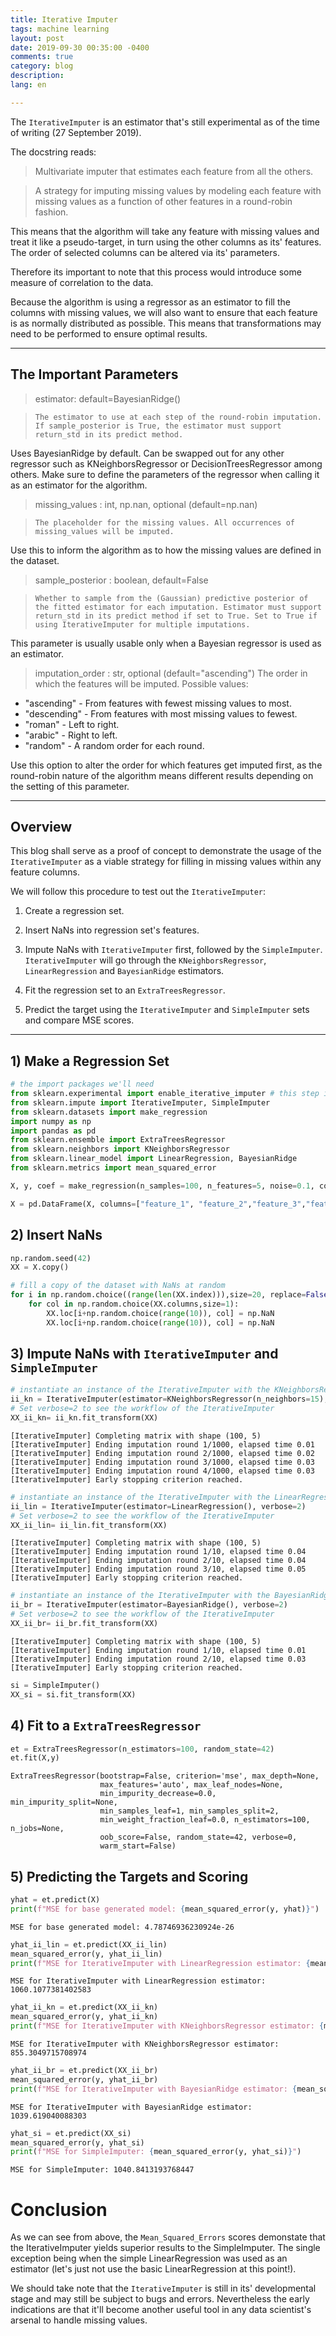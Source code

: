 ```yaml
---
title: Iterative Imputer
tags: machine learning
layout: post
date: 2019-09-30 00:35:00 -0400
comments: true
category: blog
description:
lang: en

---
```


The `IterativeImputer` is an estimator that's still experimental as of the time of writing (27 September 2019).

The docstring reads:

> Multivariate imputer that estimates each feature from all the others.

> A strategy for imputing missing values by modeling each feature with missing values as a function of other features in a round-robin fashion.

This means that the algorithm will take any feature with missing values and treat it like a pseudo-target, in turn using the other columns as its' features. The order of selected columns can be altered via its' parameters.

Therefore its important to note that this process would introduce some measure of correlation to the data.

Because the algorithm is using a regressor as an estimator to fill the columns with missing values, we will also want to ensure that each feature is as normally distributed as possible. This means that transformations may need to be performed to ensure optimal results.

----
## The Important Parameters

> estimator: default=BayesianRidge()

> `The estimator to use at each step of the round-robin imputation. If sample_posterior is True, the estimator must support return_std in its predict method.`

Uses BayesianRidge by default. Can be swapped out for any other regressor such as KNeighborsRegressor or DecisionTreesRegressor among others.
Make sure to define the parameters of the regressor when calling it as an estimator for the algorithm.

> missing_values : int, np.nan, optional (default=np.nan)

> `The placeholder for the missing values. All occurrences of missing_values will be imputed.`

Use this to inform the algorithm as to how the missing values are defined in the dataset.

> sample_posterior : boolean, default=False

> `Whether to sample from the (Gaussian) predictive posterior of the fitted estimator for each imputation. Estimator must support return_std in its predict method if set to True. Set to True if using IterativeImputer for multiple imputations.`

This parameter is usually usable only when a Bayesian regressor is used as an estimator.

> imputation_order : str, optional (default="ascending")
> The order in which the features will be imputed. Possible values:
- "ascending" - From features with fewest missing values to most.
- "descending" - From features with most missing values to fewest.
- "roman" - Left to right.
- "arabic" - Right to left.
- "random" - A random order for each round.

Use this option to alter the order for which features get imputed first, as the round-robin nature of the algorithm means different results depending on the setting of this parameter.

---
## Overview

This blog shall serve as a proof of concept to demonstrate the usage of the `IterativeImputer` as a viable strategy for filling in missing values within any feature columns.

We will follow this procedure to test out the `IterativeImputer`:

1) Create a regression set.

2) Insert NaNs into regression set's features.

3) Impute NaNs with `IterativeImputer` first, followed by the `SimpleImputer`. `IterativeImputer` will go through the `KNeighborsRegressor`, `LinearRegression` and `BayesianRidge` estimators.

4) Fit the regression set to an `ExtraTreesRegressor`.

5) Predict the target using the `IterativeImputer` and `SimpleImputer` sets and compare MSE scores.

---
## 1) Make a Regression Set


```python
# the import packages we'll need
from sklearn.experimental import enable_iterative_imputer # this step is necessary because the IterativeImputer is still experimental
from sklearn.impute import IterativeImputer, SimpleImputer
from sklearn.datasets import make_regression
import numpy as np
import pandas as pd
from sklearn.ensemble import ExtraTreesRegressor
from sklearn.neighbors import KNeighborsRegressor
from sklearn.linear_model import LinearRegression, BayesianRidge
from sklearn.metrics import mean_squared_error
```


```python
X, y, coef = make_regression(n_samples=100, n_features=5, noise=0.1, coef=True, random_state=42)
```


```python
X = pd.DataFrame(X, columns=["feature_1", "feature_2","feature_3","feature_4","feature_5"])
```

## 2) Insert NaNs


```python
np.random.seed(42)
XX = X.copy()

# fill a copy of the dataset with NaNs at random
for i in np.random.choice((range(len(XX.index))),size=20, replace=False):
    for col in np.random.choice(XX.columns,size=1):
        XX.loc[i+np.random.choice(range(10)), col] = np.NaN
        XX.loc[i+np.random.choice(range(10)), col] = np.NaN
```

## 3) Impute NaNs with `IterativeImputer` and `SimpleImputer`


```python
# instantiate an instance of the IterativeImputer with the KNeighborsRegressor as an estimator
ii_kn = IterativeImputer(estimator=KNeighborsRegressor(n_neighbors=15), verbose=2, max_iter=1000)
# Set verbose=2 to see the workflow of the IterativeImputer
XX_ii_kn= ii_kn.fit_transform(XX)
```

    [IterativeImputer] Completing matrix with shape (100, 5)
    [IterativeImputer] Ending imputation round 1/1000, elapsed time 0.01
    [IterativeImputer] Ending imputation round 2/1000, elapsed time 0.02
    [IterativeImputer] Ending imputation round 3/1000, elapsed time 0.03
    [IterativeImputer] Ending imputation round 4/1000, elapsed time 0.03
    [IterativeImputer] Early stopping criterion reached.



```python
# instantiate an instance of the IterativeImputer with the LinearRegression as an estimator
ii_lin = IterativeImputer(estimator=LinearRegression(), verbose=2)
# Set verbose=2 to see the workflow of the IterativeImputer
XX_ii_lin= ii_lin.fit_transform(XX)
```

    [IterativeImputer] Completing matrix with shape (100, 5)
    [IterativeImputer] Ending imputation round 1/10, elapsed time 0.04
    [IterativeImputer] Ending imputation round 2/10, elapsed time 0.04
    [IterativeImputer] Ending imputation round 3/10, elapsed time 0.05
    [IterativeImputer] Early stopping criterion reached.



```python
# instantiate an instance of the IterativeImputer with the BayesianRidge as an estimator
ii_br = IterativeImputer(estimator=BayesianRidge(), verbose=2)
# Set verbose=2 to see the workflow of the IterativeImputer
XX_ii_br= ii_br.fit_transform(XX)
```

    [IterativeImputer] Completing matrix with shape (100, 5)
    [IterativeImputer] Ending imputation round 1/10, elapsed time 0.01
    [IterativeImputer] Ending imputation round 2/10, elapsed time 0.03
    [IterativeImputer] Early stopping criterion reached.



```python
si = SimpleImputer()
XX_si = si.fit_transform(XX)
```

## 4) Fit to a `ExtraTreesRegressor`


```python
et = ExtraTreesRegressor(n_estimators=100, random_state=42)
et.fit(X,y)
```




    ExtraTreesRegressor(bootstrap=False, criterion='mse', max_depth=None,
                        max_features='auto', max_leaf_nodes=None,
                        min_impurity_decrease=0.0, min_impurity_split=None,
                        min_samples_leaf=1, min_samples_split=2,
                        min_weight_fraction_leaf=0.0, n_estimators=100, n_jobs=None,
                        oob_score=False, random_state=42, verbose=0,
                        warm_start=False)



## 5) Predicting the Targets and Scoring


```python
yhat = et.predict(X)
print(f"MSE for base generated model: {mean_squared_error(y, yhat)}")
```

    MSE for base generated model: 4.78746936230924e-26



```python
yhat_ii_lin = et.predict(XX_ii_lin)
mean_squared_error(y, yhat_ii_lin)
print(f"MSE for IterativeImputer with LinearRegression estimator: {mean_squared_error(y, yhat_ii_lin)}")
```

    MSE for IterativeImputer with LinearRegression estimator: 1060.1077381402583



```python
yhat_ii_kn = et.predict(XX_ii_kn)
mean_squared_error(y, yhat_ii_kn)
print(f"MSE for IterativeImputer with KNeighborsRegressor estimator: {mean_squared_error(y, yhat_ii_kn)}")
```

    MSE for IterativeImputer with KNeighborsRegressor estimator: 855.3049715708974



```python
yhat_ii_br = et.predict(XX_ii_br)
mean_squared_error(y, yhat_ii_br)
print(f"MSE for IterativeImputer with BayesianRidge estimator: {mean_squared_error(y, yhat_ii_br)}")
```

    MSE for IterativeImputer with BayesianRidge estimator: 1039.619040088303



```python
yhat_si = et.predict(XX_si)
mean_squared_error(y, yhat_si)
print(f"MSE for SimpleImputer: {mean_squared_error(y, yhat_si)}")
```

    MSE for SimpleImputer: 1040.8413193768447


# Conclusion

As we can see from above, the `Mean_Squared_Errors` scores demonstate that the IterativeImputer yields superior results to the SimpleImputer. The single exception being when the simple LinearRegression was used as an estimator (let's just not use the basic LinearRegression at this point!).

We should take note that the `IterativeImputer` is still in its' developmental stage and may still be subject to bugs and errors. Nevertheless the early indications are that it'll become another useful tool in any data scientist's arsenal to handle missing values.
